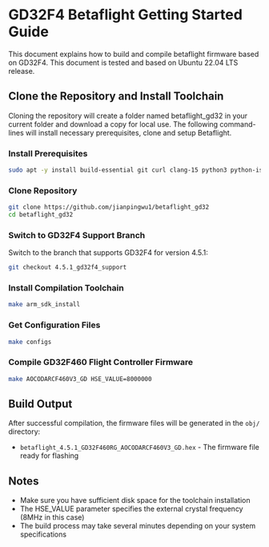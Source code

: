 # GD32F4 Betaflight Getting Started Guide

This document explains how to build and compile betaflight firmware based on GD32F4. This document is tested and based on Ubuntu 22.04 LTS release.

## Clone the Repository and Install Toolchain

Cloning the repository will create a folder named betaflight_gd32 in your current folder and download a copy for local use. The following command-lines will install necessary prerequisites, clone and setup Betaflight.

### Install Prerequisites
```bash
sudo apt -y install build-essential git curl clang-15 python3 python-is-python3
```

### Clone Repository
```bash
git clone https://github.com/jianpingwu1/betaflight_gd32
cd betaflight_gd32
```

### Switch to GD32F4 Support Branch
Switch to the branch that supports GD32F4 for version 4.5.1:
```bash
git checkout 4.5.1_gd32f4_support
```

### Install Compilation Toolchain
```bash
make arm_sdk_install
```

### Get Configuration Files
```bash
make configs
```

### Compile GD32F460 Flight Controller Firmware
```bash
make AOCODARCF460V3_GD HSE_VALUE=8000000
```

## Build Output

After successful compilation, the firmware files will be generated in the `obj/` directory:
- `betaflight_4.5.1_GD32F460RG_AOCODARCF460V3_GD.hex` - The firmware file ready for flashing

## Notes

- Make sure you have sufficient disk space for the toolchain installation
- The HSE_VALUE parameter specifies the external crystal frequency (8MHz in this case)
- The build process may take several minutes depending on your system specifications
